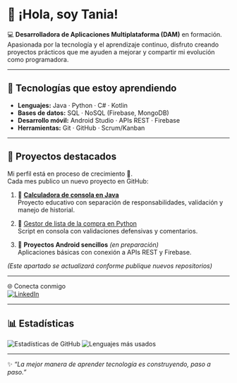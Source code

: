 # 👋 ¡Hola, soy Tania!  

💻 **Desarrolladora de Aplicaciones Multiplataforma (DAM)** en formación.  
Apasionada por la tecnología y el aprendizaje continuo, disfruto creando proyectos prácticos que me ayuden a mejorar y compartir mi evolución como programadora.  

---

## 🚀 Tecnologías que estoy aprendiendo
- **Lenguajes:** Java · Python · C# · Kotlin  
- **Bases de datos:** SQL · NoSQL (Firebase, MongoDB)  
- **Desarrollo móvil:** Android Studio · APIs REST · Firebase  
- **Herramientas:** Git · GitHub · Scrum/Kanban  

---

## 📌 Proyectos destacados
Mi perfil está en proceso de crecimiento 🚀.  
Cada mes publico un nuevo proyecto en GitHub:  

1. 🧮 [**Calculadora de consola en Java**](https://github.com/tania-commits/calculadora-consola-java)  
   Proyecto educativo con separación de responsabilidades, validación y manejo de historial.  

2. 🛒 [Gestor de lista de la compra en Python](https://github.com/tania-commits/lista-de-compra)  
  Script en consola con validaciones defensivas y comentarios.  

3. 📱 **Proyectos Android sencillos** *(en preparación)*  
   Aplicaciones básicas con conexión a APIs REST y Firebase.  

*(Este apartado se actualizará conforme publique nuevos repositorios)*  

---

🌐 Conecta conmigo  
[![LinkedIn](https://img.shields.io/badge/LinkedIn-Tania%20Paz-blue?logo=linkedin)](https://www.linkedin.com/in/tania-paz-novelle)

---

## 📊 Estadísticas
![Estadísticas de GitHub](https://github-readme-stats.vercel.app/api?username=tania-commits&show_icons=true&theme=tokyonight)
![Lenguajes más usados](https://github-readme-stats.vercel.app/api/top-langs/?username=tania-commits&layout=compact&theme=tokyonight)

---

✨ *“La mejor manera de aprender tecnología es construyendo, paso a paso.”*  
